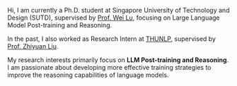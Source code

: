 Hi, I am currently a Ph.D. student at Singapore University of Technology and Design (SUTD), supervised by [Prof. Wei Lu](https://www.sutd.edu.sg/profile/lu-wei), focusing on Large Language Model Post-training and Reasoning.

In the past, I also worked as Research Intern at [THUNLP](https://nlp.csai.tsinghua.edu.cn/), supervised by [Prof. Zhiyuan Liu](https://nlp.csai.tsinghua.edu.cn/~lzy/).

My research interests primarily focus on **LLM Post-training and Reasoning**. I am passionate about developing more effective training strategies to improve the reasoning capabilities of language models.
